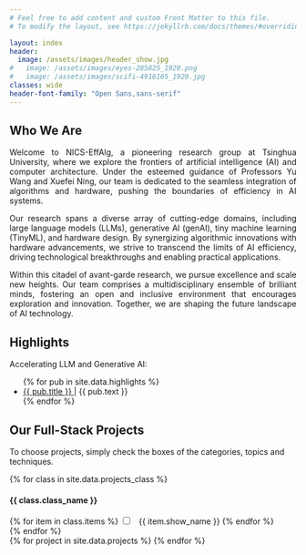 ```yaml
---
# Feel free to add content and custom Front Matter to this file.
# To modify the layout, see https://jekyllrb.com/docs/themes/#overriding-theme-defaults

layout: index
header:
  image: /assets/images/header_show.jpg
#   image: /assets/images/eyes-285825_1920.png
#   image: /assets/images/scifi-4916165_1920.jpg
classes: wide
header-font-family: "Open Sans,sans-serif"
---
```


## Who We Are
<p style="text-align:justify; text-justify:inter-ideograph;">
Welcome to NICS-EffAlg, a pioneering research group at Tsinghua University, where we explore the frontiers of artificial intelligence (AI) and computer architecture. Under the esteemed guidance of Professors Yu Wang and Xuefei Ning, our team is dedicated to the seamless integration of algorithms and hardware, pushing the boundaries of efficiency in AI systems.
</p>

<p style="text-align:justify; text-justify:inter-ideograph;">
Our research spans a diverse array of cutting-edge domains, including large language models (LLMs), generative AI (genAI), tiny machine learning (TinyML), and hardware design. By synergizing algorithmic innovations with hardware advancements, we strive to transcend the limits of AI efficiency, driving technological breakthroughs and enabling practical applications.
</p>

<p style="text-align:justify; text-justify:inter-ideograph;">
Within this citadel of avant-garde research, we pursue excellence and scale new heights. Our team comprises a multidisciplinary ensemble of brilliant minds, fostering an open and inclusive environment that encourages exploration and innovation. Together, we are shaping the future landscape of AI technology.
</p>

## Highlights

Accelerating LLM and Generative AI:
<ul>
{% for pub in site.data.highlights %}
  <li>
    <a href="{{ pub.link }}" class="custom_a">
      {{ pub.title }}
    </a> |
      {{ pub.text }} 
    <!-- <a href="{{ pub.link }}">
      link
    </a> -->
    
  </li>
{% endfor %}
</ul>

## Our Full-Stack Projects

To choose projects, simply check the boxes of the categories, topics and techniques.

<div id="option-container">
  {% for class in site.data.projects_class %}
  <div>
    <h4> {{ class.class_name }} </h4> 
    {% for item in class.items %}
    <label class="option_checkbox">
      <input type="checkbox" name="option" id="{{ item.id }}" class="project_class_checkbox"> 
      <span class="project_class_checkbox"> &nbsp; {{ item.show_name }} </span>
    </label>
    {% endfor %}
  </div>
  {% endfor %}
</div>

<div id="content-container">
{% for project in site.data.projects %}
  <div class="project_card" id="{{ project.topic }},{{ project.technique }}" style="display: none">
    <img src="{{ project.image }}" alt="Project Image" class="project-image">
    <span class="project-content">
      <h3 class="project-title">{{ project.title }}</h3>
      <p class="project-text">{{ project.text }}</p>
      <a href="{{ project.link }}" class="project-link">Learn More</a>
    </span>
  </div>
{% endfor %}
</div>
